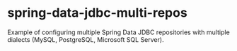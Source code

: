 # spring-data-jdbc-multi-repos

Example of configuring multiple Spring Data JDBC repositories with multiple dialects (MySQL, PostgreSQL, Microsoft SQL Server).
